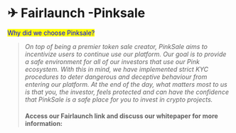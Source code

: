 # ✈ Fairlaunch -Pinksale

<mark style="color:blue;">Why did we choose Pinksale?</mark>

> _On top of being a premier token sale creator, PinkSale aims to incentivize users to continue use our platform. Our goal is to provide a safe environment for all of our investors that use our Pink ecosystem. With this in mind, we have implemented strict KYC procedures to deter dangerous and deceptive behaviour from entering our platform. At the end of the day, what matters most to us is that you, the investor, feels protected and can have the confidence that PinkSale is a safe place for you to invest in crypto projects._
>
> #### Access our Fairlaunch link and discuss our whitepaper for more information:
